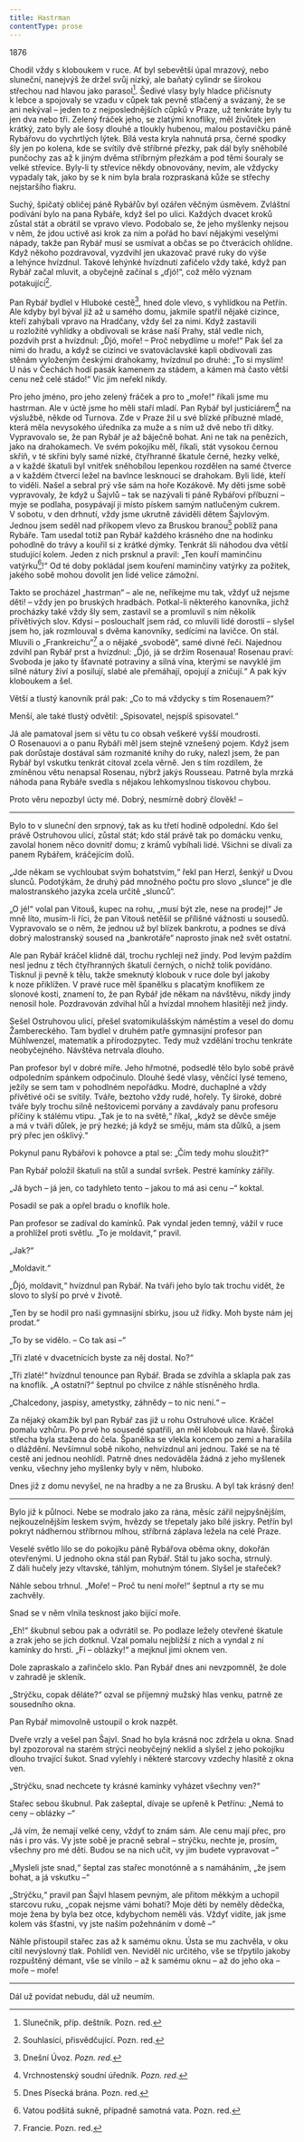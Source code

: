 ```yaml
---
title: Hastrman
contentType: prose
---
```


<section>

1876

Chodil vždy s kloboukem v ruce. Ať byl sebevětší úpal mrazový, nebo sluneční, nanejvýš že držel svůj nízký, ale baňatý cylindr se širokou střechou nad hlavou jako parasol[^81]. Šedivé vlasy byly hladce přičísnuty k lebce a spojovaly se vzadu v cůpek tak pevně stlačený a svázaný, že se ani nekýval – jeden to z nejposlednějších cůpků v Praze, už tenkráte byly tu jen dva nebo tři. Zelený fráček jeho, se zlatými knoflíky, měl živůtek jen krátký, zato byly ale šosy dlouhé a tloukly hubenou, malou postavičku páně Rybářovu do vychrtlých lýtek. Bílá vesta kryla nahnutá prsa, černé spodky šly jen po kolena, kde se svítily dvě stříbrné přezky, pak dál byly sněhobílé punčochy zas až k jiným dvěma stříbrným přezkám a pod těmi šouraly se velké střevíce. Byly-li ty střevíce někdy obnovovány, nevím, ale vždycky vypadaly tak, jako by se k nim byla brala rozpraskaná kůže se střechy nejstaršího fiakru.

Suchý, špičatý obličej páně Rybářův byl ozářen věčným úsměvem. Zvláštní podívání bylo na pana Rybáře, když šel po ulici. Každých dvacet kroků zůstal stát a obrátil se vpravo vlevo. Podobalo se, že jeho myšlenky nejsou v něm, že jdou uctivě asi krok za ním a pořád ho baví nějakými veselými nápady, takže pan Rybář musí se usmívat a občas se po čtverácích ohlídne. Když někoho pozdravoval, vyzdvihl jen ukazovač pravé ruky do výše a lehýnce hvízdnul. Takové lehýnké hvízdnutí zafičelo vždy také, když pan Rybář začal mluvit, a obyčejně začínal s „ďjó!“, což mělo význam potakující[^82].

Pan Rybář bydlel v Hluboké cestě[^83], hned dole vlevo, s vyhlídkou na Petřín. Ale kdyby byl býval již až u samého domu, jakmile spatřil nějaké cizince, kteří zahýbali vpravo na Hradčany, vždy šel za nimi. Když zastavili u rozložité vyhlídky a obdivovali se kráse naší Prahy, stál vedle nich, pozdvih prst a hvízdnul: „Ďjó, moře! – Proč nebydlíme u moře!“ Pak šel za nimi do hradu, a když se cizinci ve svatováclavské kapli obdivovali zas stěnám vyloženým českými drahokamy, hvízdnul po druhé: „To si myslím! U nás v Čechách hodí pasák kamenem za stádem, a kámen má často větší cenu než celé stádo!“ Víc jim neřekl nikdy.

Pro jeho jméno, pro jeho zelený fráček a pro to „moře!“ říkali jsme mu hastrman. Ale v úctě jsme ho měli staří mladí. Pan Rybář byl justiciárem[^84] na výslužbě, někde od Turnova. Zde v Praze žil u své blízké příbuzné mladé, která měla nevysokého úředníka za muže a s ním už dvě nebo tři dítky. Vypravovalo se, že pan Rybář je až báječně bohat. Ani ne tak na penězích, jako na drahokamech. Ve svém pokojíku měl, říkali, stát vysokou černou skříň, v té skříni byly samé nízké, čtyřhranné škatule černé, hezky velké, a v každé škatuli byl vnitřek sněhobílou lepenkou rozdělen na samé čtverce a v každém čtverci ležel na bavlnce lesknoucí se drahokam. Byli lidé, kteří to viděli. Našel a sebral prý vše sám na hoře Kozákově. My děti jsme sobě vypravovaly, že když u Šajvlů – tak se nazývali ti páně Rybářovi příbuzní – myje se podlaha, posypávají ji místo pískem samým natlučeným cukrem. V sobotu, v den drhnutí, vždy jsme ukrutně záviděli dětem Šajvlovým. Jednou jsem seděl nad příkopem vlevo za Bruskou branou[^85] poblíž pana Rybáře. Tam usedal totiž pan Rybář každého krásného dne na hodinku pohodlně do trávy a kouřil si z krátké dýmky. Tenkrát šli náhodou dva větší studující kolem. Jeden z nich prsknul a pravil: „Ten kouří maminčinu vatýrku[^86]!“ Od té doby pokládal jsem kouření maminčiny vatýrky za požitek, jakého sobě mohou dovolit jen lidé velice zámožní.

Takto se procházel „hastrman“ – ale ne, neříkejme mu tak, vždyť už nejsme děti! – vždy jen po bruských hradbách. Potkal-li některého kanovníka, jichž procházky také vždy šly sem, zastavil se a promluvil s ním několik přívětivých slov. Kdysi – poslouchalť jsem rád, co mluvili lidé dorostlí – slyšel jsem ho, jak rozmlouval s dvěma kanovníky, sedícími na lavičce. On stál. Mluvili o „Frankreichu“[^87] a o nějaké „svobodě“, samé divné řeči. Najednou zdvihl pan Rybář prst a hvízdnul: „Ďjó, já se držím Rosenaua! Rosenau praví: Svoboda je jako ty šťavnaté potraviny a silná vína, kterými se navyklé jim silné nátury živí a posilují, slabé ale přemáhají, opojují a zničují.“ A pak kýv kloboukem a šel.

Větší a tlustý kanovník prál pak: „Co to má vždycky s tím Rose­nauem?“

Menší, ale také tlustý odvětil: „Spisovatel, nejspíš spisovatel.“

Já ale pamatoval jsem si větu tu co obsah veškeré vyšší moudrosti. O Rosenauovi a o panu Rybáři měl jsem stejně vznešený pojem. Když jsem pak dorůstaje dostával sám rozmanité knihy do ruky, nalezl jsem, že pan Rybář byl vskutku tenkrát citoval zcela věrně. Jen s tím rozdílem, že zmíněnou větu nenapsal Rosenau, nýbrž jakýs Rousseau. Patrně byla mrzká náhoda pana Rybáře svedla s nějakou lehkomyslnou tiskovou chybou.

Proto věru nepozbyl úcty mé. Dobrý, nesmírně dobrý člověk! –

* * *

Bylo to v sluneční den srpnový, tak as ku třetí hodině odpolední. Kdo šel právě Ostruhovou ulicí, zůstal stát; kdo stál právě tak po domácku venku, zavolal honem něco dovnitř domu; z krámů vybíhali lidé. Všichni se dívali za panem Rybářem, kráčejícím dolů.

„Jde někam se vychloubat svým bohatstvím,“ řekl pan Herzl, šenkýř u Dvou slunců. Podotýkám, že druhý pád množného počtu pro slovo „slunce“ je dle malostranského jazyka zcela určitě „slunců“.

„O jé!“ volal pan Vitouš, kupec na rohu, „musí být zle, nese na prodej!“ Je mně líto, musím-li říci, že pan Vitouš netěšil se přílišné vážnosti u sousedů. Vypravovalo se o něm, že jednou už byl blízek bankrotu, a podnes se dívá dobrý malostranský soused na „bankrotáře“ naprosto jinak než svět ostatní.

Ale pan Rybář kráčel klidně dál, trochu rychleji než jindy. Pod levým paždím nesl jednu z těch čtyřhranných škatulí černých, o nichž tolik povídáno. Tisknul ji pevně k tělu, takže smeknutý klobouk v ruce dole byl jakoby k noze přiklížen. V pravé ruce měl španělku s placatým knoflíkem ze slonové kosti, znamení to, že pan Rybář jde někam na návštěvu, nikdy jindy nenosil hole. Pozdravován zdvihal hůl a hvízdal mnohem hlasitěji než jindy.

Sešel Ostruhovou ulicí, přešel svatomikulášským náměstím a vesel do domu Žambereckého. Tam bydlel v druhém patře gymnasijní profesor pan Mühlwenzel, matematik a přírodozpytec. Tedy muž vzdělání trochu tenkráte neobyčejného. Návštěva netrvala dlouho.

Pan profesor byl v dobré míře. Jeho hřmotné, podsedlé tělo bylo sobě právě odpoledním spánkem odpočinulo. Dlouhé šedé vlasy, věnčící lysé temeno, ježily se sem tam v pohodlném nepořádku. Modré, duchaplné a vždy přívětivé oči se svítily. Tváře, beztoho vždy rudé, hořely. Ty široké, dobré tváře byly trochu silně neštovicemi porvány a zavdávaly panu profesoru příčiny k stálému vtipu. „Tak je to na světě,“ říkal, „když se děvče směje a má v tváři důlek, je prý hezké; já když se směju, mám sta důlků, a jsem prý přec jen ošklivý.“

Pokynul panu Rybářovi k pohovce a ptal se: „Čím tedy mohu sloužit?“

Pan Rybář položil škatuli na stůl a sundal svršek. Pestré kamínky zářily.

„Já bych – já jen, co tadyhleto tento – jakou to má asi cenu –“ koktal.

Posadil se pak a opřel bradu o knoflík hole.

Pan profesor se zadíval do kamínků. Pak vyndal jeden temný, vážil v ruce a prohlížel proti světlu. „To je moldavit,“ pravil.

„Jak?“

„Moldavit.“

„Ďjó, moldavit,“ hvízdnul pan Rybář. Na tváři jeho bylo tak trochu vidět, že slovo to slyší po prvé v životě.

„Ten by se hodil pro naši gymnasijní sbírku, jsou už řídky. Moh byste nám jej prodat.“

„To by se vidělo. – Co tak asi –“

„Tři zlaté v dvacetnících byste za něj dostal. No?“

„Tři zlaté!“ hvízdnul tenounce pan Rybář. Brada se zdvihla a sklapla pak zas na knoflík. „A ostatní?“ šeptnul po chvilce z náhle stísněného hrdla.

„Chalcedony, jaspisy, ametystky, záhnědy – to nic není.“ –

Za nějaký okamžik byl pan Rybář zas již u rohu Ostruhové ulice. Kráčel pomalu vzhůru. Po prvé ho sousedé spatřili, an měl klobouk na hlavě. Široká střecha byla stažena do čela. Španělka se vlekla koncem po zemi a harašila o dláždění. Nevšimnul sobě nikoho, nehvízdnul ani jednou. Také se na té cestě ani jednou neohlídl. Patrně dnes nedováděla žádná z jeho myšlenek venku, všechny jeho myšlenky byly v něm, hluboko.

Dnes již z domu nevyšel, ne na hradby a ne za Brusku. A byl tak krásný den!

* * *

Bylo již k půlnoci. Nebe se modralo jako za rána, měsíc zářil nej­pyšnějším, nejkouzelnějším leskem svým, hvězdy se třepetaly jako bílé jiskry. Petřín byl pokryt nádhernou stříbrnou mlhou, stříbrná záplava ležela na celé Praze.

Veselé světlo lilo se do pokojíku páně Rybářova oběma okny, dokořán otevřenými. U jednoho okna stál pan Rybář. Stál tu jako socha, strnulý. Z dáli hučely jezy vltavské, táhlým, mohutným tónem. Slyšel je stařeček?

Náhle sebou trhnul. „Moře! – Proč tu není moře!“ šeptnul a rty se mu zachvěly.

Snad se v něm vlnila tesknost jako bijící moře.

„Eh!“ škubnul sebou pak a odvrátil se. Po podlaze ležely otevřené škatule a zrak jeho se jich dotknul. Vzal pomalu nejbližší z nich a vyndal z ní kamínky do hrsti. „Fi – oblázky!“ a mejknul jimi oknem ven.

Dole zapraskalo a zařinčelo sklo. Pan Rybář dnes ani nevzpomněl, že dole v zahradě je skleník.

„Strýčku, copak děláte?“ ozval se příjemný mužský hlas venku, patrně ze sousedního okna.

Pan Rybář mimovolně ustoupil o krok nazpět.

Dveře vrzly a vešel pan Šajvl. Snad ho byla krásná noc zdržela u okna. Snad byl zpozoroval na starém strýci neobyčejný neklid a slyšel z jeho pokojíku dlouho trvající šukot. Snad vylehly i některé starcovy vzdechy hlasitě z okna ven.

„Strýčku, snad nechcete ty krásné kamínky vyházet všechny ven?“

Stařec sebou škubnul. Pak zašeptal, dívaje se upřeně k Petřínu: „Nemá to ceny – oblázky –“

„Já vím, že nemají velké ceny, vždyť to znám sám. Ale cenu mají přec, pro nás i pro vás. Vy jste sobě je pracně sebral – strýčku, nechte je, prosím, všechny pro mé děti. Budou se na nich učit, vy jim budete vypravovat –“

„Mysleli jste snad,“ šeptal zas stařec monotónně a s namáháním, „že jsem bohat, a já vskutku –“

„Strýčku,“ pravil pan Šajvl hlasem pevným, ale přitom měkkým a uchopil starcovu ruku, „copak nejsme vámi bohati? Moje děti by neměly dědečka, moje žena by byla bez otce, kdybychom neměli vás. Vždyť vidíte, jak jsme kolem vás šťastni, vy jste naším požehnáním v domě –“

Náhle přistoupil stařec zas až k samému oknu. Ústa se mu zachvěla, v oku cítil nevýslovný tlak. Pohlídl ven. Neviděl nic určitého, vše se třpytilo jakoby rozpuštěný démant, vše se vlnilo – až k samému oknu – až do jeho oka – moře – moře!

* * *

Dál už povídat nebudu, dál už neumím.

[^81]: Slunečník, příp. deštník. Pozn. red.

[^82]: Souhlasící, přisvědčující. Pozn. red.

[^83]: Dnešní Úvoz. _Pozn. red._

[^84]: Vrchnostenský soudní úředník. _Pozn. red._

[^85]: Dnes Písecká brána. Pozn. red.

[^86]: Vatou podšitá sukně, případně samotná vata. Pozn. red.

[^87]: Francie. Pozn. red.

</section>

